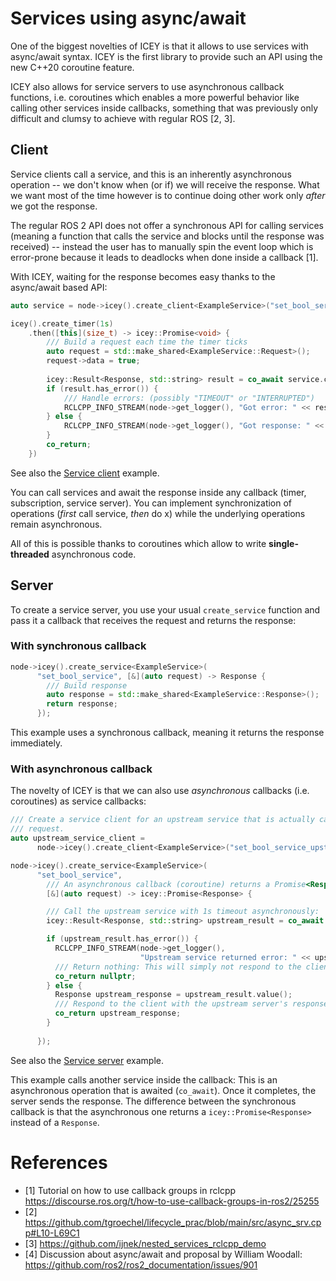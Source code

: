 # Services using async/await

One of the biggest novelties of ICEY is that it allows to use services with async/await syntax.
ICEY is the first library to provide such an API using the new C++20 coroutine feature.

ICEY also allows for service servers to use asynchronous callback functions,  i.e. coroutines which enables 
 a more powerful behavior like calling other services inside callbacks, something that was previously only difficult and clumsy to achieve with regular ROS [2, 3].

## Client 

Service clients call a service, and this is an inherently asynchronous operation -- we don't know when (or if) we will receive the response. 
What we want most of the time however is to continue doing other work only *after* we got the response. 

The regular ROS 2 API does not offer a synchronous API for calling services (meaning a function that calls the service and blocks until the response was received) -- instead the user has to manually spin the event loop which is error-prone because it leads to deadlocks when done inside a callback [1].  

With ICEY, waiting for the response becomes easy thanks to the async/await based API: 

```cpp
auto service = node->icey().create_client<ExampleService>("set_bool_service");

icey().create_timer(1s)
    .then([this](size_t) -> icey::Promise<void> {
        /// Build a request each time the timer ticks
        auto request = std::make_shared<ExampleService::Request>();
        request->data = true;
        
        icey::Result<Response, std::string> result = co_await service.call(request, 1s);
        if (result.has_error()) {
            /// Handle errors: (possibly "TIMEOUT" or "INTERRUPTED")
            RCLCPP_INFO_STREAM(node->get_logger(), "Got error: " << result.error());
        } else {
            RCLCPP_INFO_STREAM(node->get_logger(), "Got response: " << result.value()->success);
        }
        co_return;
    })
```
See also the [Service client](../../../icey_examples/src/service_client_async_await.cpp) example.

You can call services and await the response inside any callback (timer, subscription, service server). You can implement synchronization of operations (*first* call service, *then* do x) while the underlying operations remain asynchronous. 

All of this is possible thanks to coroutines which allow to write __single-threaded__ asynchronous code. 

## Server 

To create a service server, you use your usual `create_service` function and pass it a callback that receives the request and returns the response: 

### With synchronous callback
```cpp
node->icey().create_service<ExampleService>(
      "set_bool_service", [&](auto request) -> Response {
        /// Build response 
        auto response = std::make_shared<ExampleService::Response>();
        return response;
      });
```

This example uses a synchronous callback, meaning it returns the response immediately.

### With asynchronous callback

The novelty of ICEY is that we can also use *asynchronous* callbacks (i.e. coroutines) as service callbacks:

```cpp
/// Create a service client for an upstream service that is actually capable of answering the
/// request.
auto upstream_service_client =
      node->icey().create_client<ExampleService>("set_bool_service_upstream");

node->icey().create_service<ExampleService>(
      "set_bool_service", 
        /// An asynchronous callback (coroutine) returns a Promise<Response>:
        [&](auto request) -> icey::Promise<Response> {

        /// Call the upstream service with 1s timeout asynchronously:
        icey::Result<Response, std::string> upstream_result = co_await upstream_service_client.call(request, 1s);

        if (upstream_result.has_error()) {
          RCLCPP_INFO_STREAM(node->get_logger(),
                             "Upstream service returned error: " << upstream_result.error());
          /// Return nothing: This will simply not respond to the client, leading to a timeout
          co_return nullptr;
        } else {
          Response upstream_response = upstream_result.value();
          /// Respond to the client with the upstream server's response:
          co_return upstream_response;
        }
        
      });
```
See also the [Service server](../../../icey_examples/src/service_server_async_await.cpp) example.

This example calls another service inside the callback: This is an asynchronous operation that is awaited (`co_await`). Once it completes, the server sends the response. 
The difference between the synchronous callback is that the asynchronous one returns a `icey::Promise<Response>` instead of a `Response`. 



# References 

- [1] Tutorial on how to use callback groups in rclcpp https://discourse.ros.org/t/how-to-use-callback-groups-in-ros2/25255
- [2] https://github.com/tgroechel/lifecycle_prac/blob/main/src/async_srv.cpp#L10-L69C1
- [3] https://github.com/ijnek/nested_services_rclcpp_demo
- [4] Discussion about async/await and proposal by William Woodall: https://github.com/ros2/ros2_documentation/issues/901